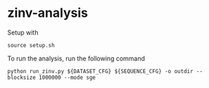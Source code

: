 # zinv-analysis

Setup with

```
source setup.sh
```


To run the analysis, run the following command

```
python run_zinv.py ${DATASET_CFG} ${SEQUENCE_CFG} -o outdir --blocksize 1000000 --mode sge
```
